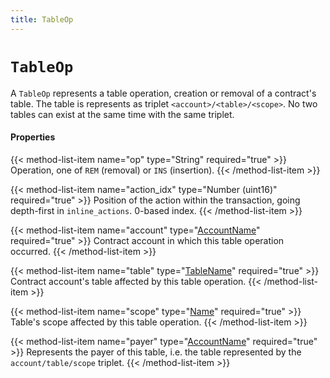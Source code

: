 ```yaml
---
title: TableOp
---
```


# `TableOp`

A `TableOp` represents a table operation, creation or removal of a contract's table. The table is represents as
triplet `<account>/<table>/<scope>`. No two tables can exist at the same time with the same triplet.

#### Properties

{{< method-list-item name="op" type="String" required="true" >}}
  Operation, one of `REM` (removal) or `INS` (insertion).
{{< /method-list-item >}}

{{< method-list-item name="action_idx" type="Number (uint16)" required="true" >}}
  Position of the action within the transaction, going depth-first in `inline_actions`. 0-based index.
{{< /method-list-item >}}

{{< method-list-item name="account" type="[AccountName](/eosio/reference/types/accountname)" required="true" >}}
  Contract account in which this table operation occurred.
{{< /method-list-item >}}

{{< method-list-item name="table" type="[TableName](/eosio/reference/types/tablename)" required="true" >}}
  Contract account's table affected by this table operation.
{{< /method-list-item >}}

{{< method-list-item name="scope" type="[Name](/eosio/reference/types/name)" required="true" >}}
  Table's scope affected by this table operation.
{{< /method-list-item >}}

{{< method-list-item name="payer" type="[AccountName](/eosio/reference/types/accountname)" required="true" >}}
  Represents the payer of this table, i.e. the table represented by the `account/table/scope` triplet.
{{< /method-list-item >}}
